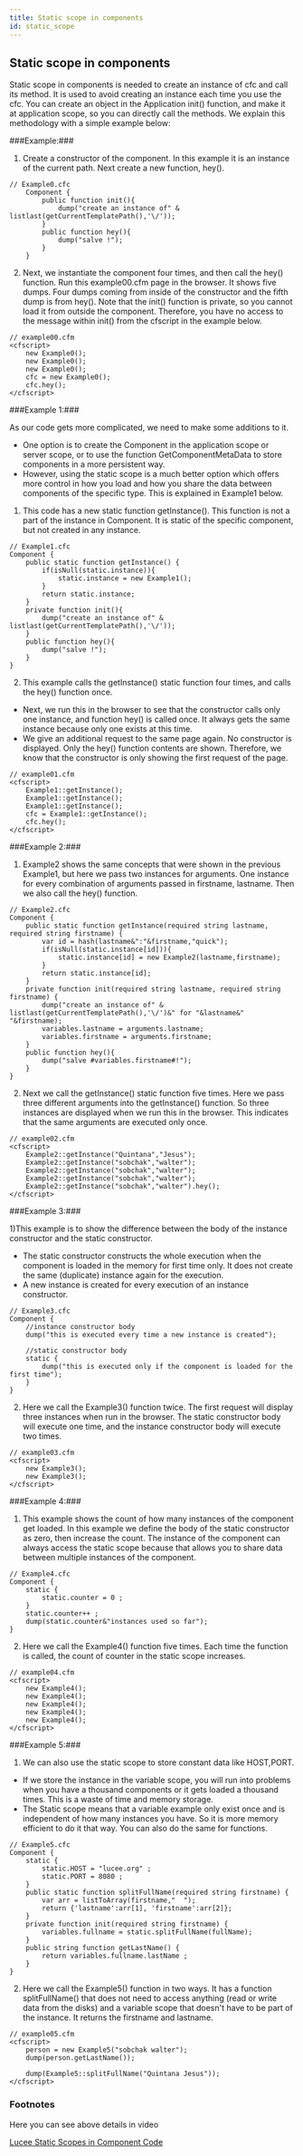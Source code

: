 ```yaml
---
title: Static scope in components
id: static_scope
---
```

## Static scope in components ##

Static scope in components is needed to create an instance of cfc and call its method. It is used to avoid creating an instance each time you use the cfc. You can create an object in the Application init() function, and make it at application scope, so you can directly call the methods. We explain this methodology with a simple example below:


###Example:###

1) Create a constructor of the component. In this example it is an instance of the current path. Next create a new function, hey().

```lucee
// Example0.cfc
	Component {
		public function init(){
			dump("create an instance of" & listlast(getCurrentTemplatePath(),'\/'));
		}
		public function hey(){
			dump("salve !");
		}
	}
```

2) Next, we instantiate the component four times, and then call the hey() function. Run this example00.cfm page in the browser. It shows five dumps. Four dumps coming from inside of the constructor and the fifth dump is from hey(). Note that the init() function is private, so you cannot load it from outside the component. Therefore, you have no access to the message within init() from the cfscript in the example below.

```lucee
// example00.cfm
<cfscript>
	new Example0();
	new Example0();
	new Example0();
	cfc = new Example0();
	cfc.hey();
</cfscript>
```


###Example 1:###

As our code gets more complicated, we need to make some additions to it.

* One option is to create the Component in the application scope or server scope, or to use the function GetComponentMetaData to store components in a more persistent way.
* However, using the static scope is a much better option which offers more control in how you load and how you share the data between components of the specific type. This is explained in Example1 below.

1) This code has a new static function getInstance(). This function is not a part of the instance in Component. It is static of the specific component, but not created in any instance.

```lucee
// Example1.cfc
Component {
	public static function getInstance() {
		if(isNull(static.instance)){
			static.instance = new Example1();
		}
		return static.instance; 
	}
	private function init(){
		dump("create an instance of" & listlast(getCurrentTemplatePath(),'\/'));
	}
	public function hey(){
		dump("salve !");
	}
}
```

2) This example calls the getInstance() static function four times, and calls the hey() function once.

* Next, we run this in the browser to see that the constructor calls only one instance, and function hey() is called once. It always gets the same instance because only one exists at this time.
* We give an additional request to the same page again. No constructor is displayed. Only the hey() function contents are shown. Therefore, we know that the constructor is only showing the first request of the page.

```lucee
// example01.cfm
<cfscript>
	Example1::getInstance();
	Example1::getInstance();
	Example1::getInstance();
	cfc = Example1::getInstance();
	cfc.hey();
</cfscript>
```

###Example 2:###

1) Example2 shows the same concepts that were shown in the previous Example1, but here we pass two instances for arguments. One instance for every combination of arguments passed in firstname, lastname. Then we also call the hey() function.

```lucee
// Example2.cfc 
Component {
	public static function getInstance(required string lastname, required string firstname) {
		var id = hash(lastname&":"&firstname,"quick");
		if(isNull(static.instance[id])){
			static.instance[id] = new Example2(lastname,firstname);
		}
		return static.instance[id];
	}
	private function init(required string lastname, required string firstname) {
		dump("create an instance of" & listlast(getCurrentTemplatePath(),'\/')&" for "&lastname&" "&firstname);
		variables.lastname = arguments.lastname;
		variables.firstname = arguments.firstname;
	}
	public function hey(){
		dump("salve #variables.firstname#!");
	}
}
```

2) Next we call the getInstance() static function five times. Here we pass three different arguments into the getInstance() function. So three instances are displayed when we run this in the browser. This indicates that the same arguments are executed only once.  

```lucee
// example02.cfm
<cfscript>
	Example2::getInstance("Quintana","Jesus");
	Example2::getInstance("sobchak","walter");
	Example2::getInstance("sobchak","walter");
	Example2::getInstance("sobchak","walter");
	Example2::getInstance("sobchak","walter").hey();
</cfscript>
```

###Example 3:###

1)This example is to show the difference between the body of the instance constructor and the static constructor.

* The static constructor constructs the whole execution when the component is loaded in the memory for first time only. It does not create the same (duplicate) instance again for the execution.
* A new instance is created for every execution of an instance constructor.

```lucee
// Example3.cfc
Component {
	//instance constructor body
	dump("this is executed every time a new instance is created");

	//static constructor body
	static {
		dump("this is executed only if the component is loaded for the first time");
	}
}
```

2) Here we call the Example3() function twice. The first request will display three instances when run in the browser. The static constructor body will execute one time, and the instance constructor body will execute two times.

```lucee
// example03.cfm
<cfscript>
	new Example3();
	new Example3();
</cfscript>
```

###Example 4:###

1) This example shows the count of how many instances of the component get loaded. In this example we define the body of the static constructor as zero, then increase the count. The instance of the component can always access the static scope because that allows you to share data between multiple instances of the component.

```lucee
// Example4.cfc
Component {
	static {
		static.counter = 0 ;
	}
	static.counter++ ;
	dump(static.counter&"instances used so far");
}
```

2) Here we call the Example4() function five times. Each time the function is called, the count of counter in the static scope increases.

```lucee
// example04.cfm 
<cfscript>
	new Example4();
	new Example4();
	new Example4();
	new Example4();
	new Example4();
</cfscript>
```

###Example 5:###

1) We can also use the static scope to store constant data like HOST,PORT.

* If we store the instance in the variable scope, you will run into problems when you have a thousand components or it gets loaded a thousand times. This is a waste of time and memory storage.
* The Static scope means that a variable example only exist once and is independent of how many instances you have. So it is more memory efficient to do it that way. You can also do the same for functions.


```lucee
// Example5.cfc
Component {
	static {
		static.HOST = "lucee.org" ;
		static.PORT = 8080 ;
	}
	public static function splitFullName(required string firstname) {
		var arr = listToArray(firstname,"  ");
		return {'lastname':arr[1], 'firstname':arr[2]}; 
	}
	private function init(required string firstname) {
		variables.fullname = static.splitFullName(fullName);
	}
	public string function getLastName() {
		return variables.fullname.lastName ;
	}
}
```

2) Here we call the Example5() function in two ways. It has a function splitFullName() that does not need to access anything (read or write data from the disks) and a variable scope that doesn't have to be part of the instance. It returns the firstname and lastname.

```lucee
// example05.cfm
<cfscript>
	person = new Example5("sobchak walter");
	dump(person.getLastName());

	dump(Example5::splitFullName("Quintana Jesus"));	
</cfscript>
```

### Footnotes ###

Here you can see above details in video

[Lucee Static Scopes in Component Code ](https://www.youtube.com/watch?v=B5ILIAbXBzo&feature=youtu.be)
